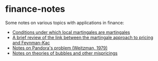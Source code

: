 # finance-notes
Some notes on various topics with applications in finance:
- [Conditions under which local martingales are martingales](https://github.com/samwycherley/finance-notes/blob/master/localmarts.pdf)
- [A brief review of the link between the martingale approach to pricing and Feynman-Kac](https://github.com/samwycherley/finance-notes/blob/master/girsanov-feynman-kac.pdf)
- [Notes on Pandora's problem (Weitzman, 1979)](https://github.com/samwycherley/finance-notes/blob/master/pandora-problems.pdf)
- [Notes on theories of bubbles and other mispricings](https://github.com/samwycherley/finance-notes/blob/master/bubbles-mispricings.pdf)
